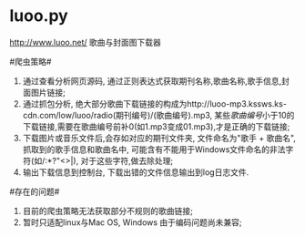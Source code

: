 # luoo.py
http://www.luoo.net/ 歌曲与封面图下载器

#爬虫策略#
1. 通过查看分析网页源码, 通过正则表达式获取期刊名称,歌曲名称,歌手信息,封面图片链接;
2. 通过抓包分析, 绝大部分歌曲下载链接的构成为http://luoo-mp3.kssws.ks-cdn.com/low/luoo/radio(期刊编号)/(歌曲编号).mp3,
某些*歌曲编号*小于10的下载链接,需要在歌曲编号前补0(如1.mp3变成01.mp3),才是正确的下载链接;
3. 下载图片或音乐文件后,会存如对应的期刊文件夹, 文件命名为"歌手 + 歌曲名", 抓取到的歌手信息和歌曲名中, 
可能含有不能用于Windows文件命名的非法字符(如\/:*?"<>|), 对于这些字符,做去除处理;
4. 输出下载信息到控制台, 下载出错的文件信息输出到log日志文件.

#存在的问题#
1. 目前的爬虫策略无法获取部分不规则的歌曲链接;
2. 暂时只适配linux与Mac OS, Windows 由于编码问题尚未兼容;
